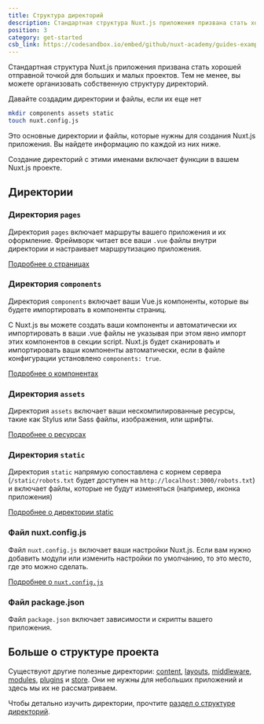 ```yaml
---
title: Структура директорий
description: Стандартная структура Nuxt.js приложения призвана стать хорошей отправной точкой для больших и малых проектов. Тем не менее, вы можете создать нужную вам структуру директорий.
position: 3
category: get-started
csb_link: https://codesandbox.io/embed/github/nuxt-academy/guides-examples/tree/master/01_get_started/03_directory_structure?fontsize=14&hidenavigation=1&theme=dark
---
```


Стандартная структура Nuxt.js приложения призвана стать хорошей отправной точкой для больших и малых проектов. Тем не менее, вы можете организовать собственную структуру директорий.

Давайте создадим директории и файлы, если их еще нет

```bash
mkdir components assets static
touch nuxt.config.js
```

Это основные директории и файлы, которые нужны для создания Nuxt.js приложения. Вы найдете информацию по каждой из них ниже.

<base-alert type="info">

Создание директорий с этими именами включает функции в вашем Nuxt.js проекте.

</base-alert>

## Директории

### Директория `pages`

Директория `pages` включает маршруты вашего приложения и их оформление. Фреймворк читает все ваши `.vue` файлы внутри директории и настраивает маршрутизацию приложения.

<base-alert type="next">

[Подробнее о страницах](/guides/directory-structure/pages)

</base-alert>

### Директория `components`


Директория `components` включает ваши Vue.js компоненты, которые вы будете импортировать в компоненты страниц.

С Nuxt.js вы можете создать ваши компоненты и автоматически их импортировать в ваши .vue файлы не указывая при этом явно импорт этих компонентов в секции script. Nuxt.js будет сканировать и импортировать ваши компоненты автоматически, если в файле конфигурации установлено `components: true`.

<base-alert type="next">

[Подробнее о компонентах](/guides/directory-structure/components)

</base-alert>

### Директория `assets`

Директория `assets` включает ваши нескомпилированные ресурсы, такие как Stylus или Sass файлы, изображения, или шрифты.

<base-alert type="next">

[Подробнее о ресурсах](/guides/directory-structure/assets)

</base-alert>

### Директория `static`

Директория `static` напрямую сопоставлена с корнем сервера (`/static/robots.txt` будет доступен на `http://localhost:3000/robots.txt`) и включает файлы, которые не будут изменяться (например, иконка приложения)

<base-alert type="next">

[Подробнее о директории static](/guides/directory-structure/static)

</base-alert>

### Файл nuxt.config.js

Файл `nuxt.config.js` включает ваши настройки Nuxt.js. Если вам нужно добавить модули или изменить настройки по умолчанию, то это место, где это можно сделать.

<base-alert type="next">

[Подробнее о `nuxt.config.js`](/guides/directory-structure/nuxt-config)

</base-alert>

### Файл package.json

Файл `package.json` включает зависимости и скрипты вашего приложения.

<app-modal>
  <code-sandbox  :src="csb_link"></code-sandbox>
</app-modal>

## Больше о структуре проекта

Существуют другие полезные директории: [content](/guides/directory-structure/content), [layouts](/guides/directory-structure/layouts), [middleware](/guides/directory-structure/middleware), [modules](/guides/directory-structure/modules), [plugins](/guides/directory-structure/plugins) и [store](/guides/directory-structure/store). Они не нужны для небольших приложений и здесь мы их не рассматриваем.

<base-alert type="next">

Чтобы детально изучить директории, прочтите [раздел о структуре директорий](/guides/directory-structure/nuxt).

</base-alert>
